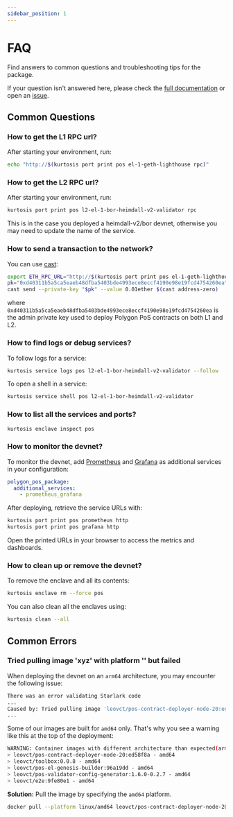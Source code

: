 ```yaml
---
sidebar_position: 1
---
```


# FAQ

Find answers to common questions and troubleshooting tips for the package.

If your question isn't answered here, please check the [full documentation](../introduction/overview.md) or open an [issue](https://github.com/0xPolygon/kurtosis-polygon-pos/issues/new).

## Common Questions

### How to get the L1 RPC url?

After starting your environment, run:

```bash
echo "http://$(kurtosis port print pos el-1-geth-lighthouse rpc)"
```

### How to get the L2 RPC url?

After starting your environment, run:

```bash
kurtosis port print pos l2-el-1-bor-heimdall-v2-validator rpc
```

This is in the case you deployed a heimdall-v2/bor devnet, otherwise you may need to update the name of the service.

### How to send a transaction to the network?

You can use [cast](https://book.getfoundry.sh/reference/cast/cast-send):

```bash
export ETH_RPC_URL="http://$(kurtosis port print pos el-1-geth-lighthouse rpc)"
pk="0xd40311b5a5ca5eaeb48dfba5403bde4993ece8eccf4190e98e19fcd4754260ea"
cast send --private-key "$pk" --value 0.01ether $(cast address-zero)
```

where `0xd40311b5a5ca5eaeb48dfba5403bde4993ece8eccf4190e98e19fcd4754260ea` is the admin private key used to deploy Polygon PoS contracts on both L1 and L2.

### How to find logs or debug services?

To follow logs for a service:

```bash
kurtosis service logs pos l2-el-1-bor-heimdall-v2-validator --follow
```

To open a shell in a service:

```bash
kurtosis service shell pos l2-el-1-bor-heimdall-v2-validator
```

### How to list all the services and ports?

```bash
kurtosis enclave inspect pos
```

### How to monitor the devnet?

To monitor the devnet, add [Prometheus](https://prometheus.io/) and [Grafana](https://grafana.com/grafana/) as additional services in your configuration:

```yaml
polygon_pos_package:
  additional_services:
    - prometheus_grafana
```

After deploying, retrieve the service URLs with:

```bash
kurtosis port print pos prometheus http
kurtosis port print pos grafana http
```

Open the printed URLs in your browser to access the metrics and dashboards.

### How to clean up or remove the devnet?

To remove the enclave and all its contents:

```bash
kurtosis enclave rm --force pos
```

You can also clean all the enclaves using:

```bash
kurtosis clean --all
```

## Common Errors

### Tried pulling image 'xyz' with platform '' but failed

When deploying the devnet on an `arm64` architecture, you may encounter the following issue:

```bash
There was an error validating Starlark code
...
Caused by: Tried pulling image 'leovct/pos-contract-deployer-node-20:ed58f8a' with platform '' but failed
...
```

Some of our images are built for `amd64` only. That's why you see a warning like this at the top of the deployment:

```bash
WARNING: Container images with different architecture than expected(arm64):
> leovct/pos-contract-deployer-node-20:ed58f8a - amd64
> leovct/toolbox:0.0.8 - amd64
> leovct/pos-el-genesis-builder:96a19dd - amd64
> leovct/pos-validator-config-generator:1.6.0-0.2.7 - amd64
> leovct/e2e:9fe80e1 - amd64
```

**Solution:** Pull the image by specifying the `amd64` platform.

```bash
docker pull --platform linux/amd64 leovct/pos-contract-deployer-node-20:ed58f8a
```
